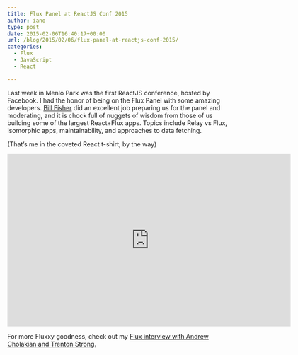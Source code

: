 ```yaml
---
title: Flux Panel at ReactJS Conf 2015
author: iano
type: post
date: 2015-02-06T16:40:17+00:00
url: /blog/2015/02/06/flux-panel-at-reactjs-conf-2015/
categories:
  - Flux
  - JavaScript
  - React

---
```

Last week in Menlo Park was the first ReactJS conference, hosted by Facebook. I had the honor of being on the Flux Panel with some amazing developers. [Bill Fisher][1] did an excellent job preparing us for the panel and moderating, and it is chock full of nuggets of wisdom from those of us building some of the largest React+Flux apps. Topics include Relay vs Flux, isomorphic apps, maintainability, and approaches to data fetching.<!--more-->

(That&#8217;s me in the coveted React t-shirt, by the way)

<span class="embed-youtube" style="text-align:center; display: block;"><iframe class='youtube-player' type='text/html' width='640' height='390' src='http://www.youtube.com/embed/LTj4O7WJJ98?version=3&#038;rel=1&#038;fs=1&#038;autohide=2&#038;showsearch=0&#038;showinfo=1&#038;iv_load_policy=1&#038;wmode=transparent' allowfullscreen='true' style='border:0;'></iframe></span>

For more Fluxxy goodness, check out my [Flux interview with Andrew Cholakian and Trenton Strong.][2]

 [1]: https://twitter.com/fisherwebdev
 [2]: http://ianobermiller.com/blog/2014/09/15/react-and-flux-interview/ "React and Flux Interview"